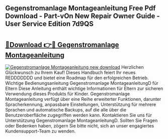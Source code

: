 ## Gegenstromanlage Montageanleitung Free Pdf Download - Part-vOn New Repair Owner Guide - User Service Edition 7d9QS

# <h2><a href="http://df7hux.blite.top/?on=Gegenstromanlage+Montageanleitung">🔗Download 👉🔴 Gegenstromanlage Montageanleitung</a></h2>

[![Gegenstromanlage Montageanleitung new download](https://i.imgur.com/lujVjoI.png)](http://df7hux.blite.top/?on=Gegenstromanlage+Montageanleitung)
Herzlichen Glückwunsch zu Ihrem Kauf! Dieses Handbuch feiert Ihr neues REDDDDDDD und bietet eine Roadmap für den erfolgreichen Betrieb. Wichtige Bedienungsanleitung Gegenstromanlage MontageanleitungD für Eltern Diese Anleitung enthält wichtige Informationen für Eltern zur sicheren Verwendung dieses Produkts für Kinder. Gegenstromanlage Montageanleitung verfügt über eine Reihe erweiterter Funktionen, darunter Spracherkennung, anpassbare Einstellungen, Unterstützung für mehrere Sprachen und automatische Backups, auf die alle über die Benutzeroberfläche zugegriffen werden kann. Kontaktieren Sie uns für Unterstützung Gegenstromanlage MontageanleitungD. Sollten Sie Fragen oder Bedenken haben, zögern Sie bitte nicht, sich an unser engagiertes Kundensupport-Team zu wenden.
